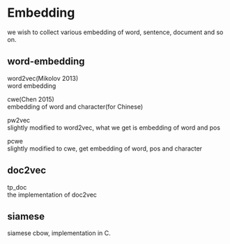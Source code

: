 # Embedding  
we wish to collect various embedding of word, sentence, document and so on.

## word-embedding
word2vec(Mikolov 2013)  
word embedding

cwe(Chen 2015)  
embedding of word and character(for Chinese)

pw2vec  
slightly modified to word2vec, what we get is embedding of word and pos

pcwe  
slightly modified to cwe, get embedding of word, pos and character

## doc2vec
tp\_doc  
the implementation of doc2vec

## siamese
siamese cbow, implementation in C.
